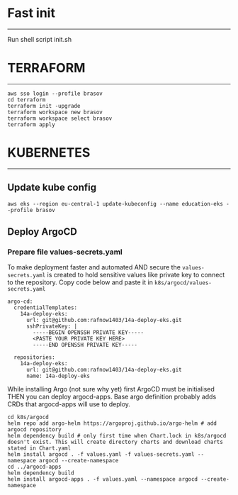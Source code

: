 # Fast init
---
Run shell script init.sh

# TERRAFORM
---
```
aws sso login --profile brasov
cd terraform
terraform init -upgrade
terraform workspace new brasov
terraform workspace select brasov
terraform apply
```

# KUBERNETES
---
## Update kube config
`aws eks --region eu-central-1 update-kubeconfig --name education-eks --profile brasov`

## Deploy ArgoCD

### Prepare file values-secrets.yaml
To make deployment faster and automated AND secure the `values-secrets.yaml` is created to hold sensitive values like private key to connect to the repository. Copy code below and paste it in `k8s/argocd/values-secrets.yaml`
```
argo-cd:
  credentialTemplates:
    14a-deploy-eks:
      url: git@github.com:rafnow1403/14a-deploy-eks.git
      sshPrivateKey: |
        -----BEGIN OPENSSH PRIVATE KEY-----
        <PASTE YOUR PRIVATE KEY HERE>
        -----END OPENSSH PRIVATE KEY-----

  repositories:
    14a-deploy-eks:
      url: git@github.com:rafnow1403/14a-deploy-eks.git
      name: 14a-deploy-eks 
```


While installing Argo (not sure why yet) first ArgoCD must be initialised THEN you can deploy argocd-apps. Base argo definition probably adds CRDs that argocd-apps will use to deploy.
```
cd k8s/argocd
helm repo add argo-helm https://argoproj.github.io/argo-helm # add argocd repository
helm dependency build # only first time when Chart.lock in k8s/argocd doesn't exist. This will create directory charts and download charts stated in Chart.yaml
helm install argocd . -f values.yaml -f values-secrets.yaml --namespace argocd --create-namespace
cd ../argocd-apps
helm dependency build
helm install argocd-apps . -f values.yaml --namespace argocd --create-namespace
```